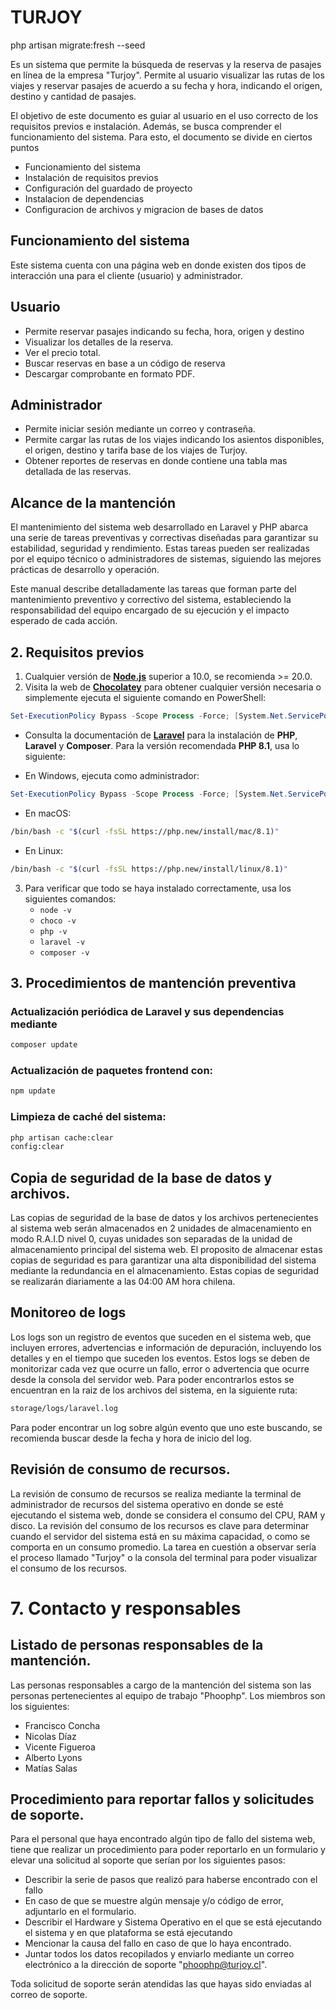 # TURJOY

php artisan migrate:fresh --seed

Es un sistema que permite la búsqueda de reservas y la reserva de pasajes en línea de la empresa "Turjoy". Permite al usuario visualizar las rutas de los viajes y reservar pasajes de acuerdo a su fecha y hora, indicando el origen, destino y cantidad de pasajes.

El objetivo de este documento es guiar al usuario en el uso correcto de los requisitos previos e instalación. Además, se busca comprender el funcionamiento del sistema. Para esto, el documento se divide en ciertos puntos
  - Funcionamiento del sistema
  - Instalación de requisitos previos
  - Configuración del guardado de proyecto 
  - Instalacion de dependencias 
  - Configuracion de archivos y migracion de bases de datos

## Funcionamiento del sistema
Este sistema cuenta con una página web en donde existen dos tipos de interacción una para el cliente (usuario) y administrador.
## Usuario
 - Permite reservar pasajes indicando su fecha, hora, origen y destino
 - Visualizar los detalles de la reserva.
 - Ver el precio total.
 - Buscar reservas en base a un código de reserva
 - Descargar comprobante en formato PDF.
## Administrador
 - Permite iniciar sesión mediante un correo y contraseña.
 - Permite cargar las rutas de los viajes indicando los asientos disponibles, el origen, destino y tarifa base de los viajes de Turjoy.
 - Obtener reportes de reservas en donde contiene una tabla mas detallada de las reservas.

## Alcance de la mantención
El mantenimiento del sistema web desarrollado en Laravel y PHP abarca una serie de tareas preventivas y correctivas diseñadas para garantizar su estabilidad, seguridad y rendimiento. Estas tareas pueden ser realizadas por el equipo técnico o administradores de sistemas, siguiendo las mejores prácticas de desarrollo y operación.

Este manual describe detalladamente las tareas que forman parte del mantenimiento preventivo y correctivo del sistema, estableciendo la responsabilidad del equipo encargado de su ejecución y el impacto esperado de cada acción.


## 2. Requisitos previos

1. Cualquier versión de **[Node.js](https://nodejs.org/en)** superior a 10.0, se recomienda >= 20.0.  
2. Visita la web de **[Chocolatey](https://vehikl.com/)** para obtener cualquier versión necesaria o simplemente ejecuta el siguiente comando en PowerShell:  

```powershell
Set-ExecutionPolicy Bypass -Scope Process -Force; [System.Net.ServicePointManager]::SecurityProtocol = [System.Net.ServicePointManager]::SecurityProtocol -bor 3072; iex ((New-Object System.Net.WebClient).DownloadString('https://community.chocolatey.org/install.ps1'))
```  

- Consulta la documentación de **[Laravel](https://laravel.com/docs/12.x/installation#installing-php)** para la instalación de **PHP**, **Laravel** y **Composer**. Para la versión recomendada **PHP 8.1**, usa lo siguiente:  

- En Windows, ejecuta como administrador:  
```powershell
Set-ExecutionPolicy Bypass -Scope Process -Force; [System.Net.ServicePointManager]::SecurityProtocol = [System.Net.ServicePointManager]::SecurityProtocol -bor 3072; iex ((New-Object System.Net.WebClient).DownloadString('https://php.new/install/windows/8.1'))
```  

- En macOS:  
```bash
/bin/bash -c "$(curl -fsSL https://php.new/install/mac/8.1)"
```  

- En Linux:  
```bash
/bin/bash -c "$(curl -fsSL https://php.new/install/linux/8.1)"
```  

3. Para verificar que todo se haya instalado correctamente, usa los siguientes comandos:  
   - `node -v`  
   - `choco -v`  
   - `php -v`  
   - `laravel -v`  
   - `composer -v`
   
## 3. Procedimientos de mantención preventiva

### Actualización periódica de Laravel y sus dependencias mediante
```bash
composer update
```
### Actualización de paquetes frontend con:
```bash
npm update
```
### Limpieza de caché del sistema:
```bash
php artisan cache:clear
config:clear
```

## Copia de seguridad de la base de datos y archivos. 
Las copias de seguridad de la base de datos y los archivos pertenecientes al sistema web serán almacenados en 2 unidades de almacenamiento en modo R.A.I.D nivel 0, cuyas unidades son separadas de la unidad de almacenamiento principal del sistema web. El proposito de almacenar estas copias de seguridad es para garantizar una alta disponibilidad del sistema mediante la redundancia en el almacenamiento. Estas copias de seguridad se realizarán diariamente a las 04:00 AM hora chilena.

## Monitoreo de logs 
Los logs son un registro de eventos que suceden en el sistema web, que incluyen errores, advertencias e información de depuración, incluyendo los detalles y en el tiempo que suceden los eventos. Estos logs se deben de monitorizar cada vez que ocurre un fallo, error o advertencia que ocurre desde la consola del servidor web. Para poder encontrarlos estos se encuentran en la raiz de los archivos del sistema, en la siguiente ruta:
```bash
storage/logs/laravel.log
```
Para poder encontrar un log sobre algún evento que uno este buscando, se recomienda buscar desde la fecha y hora de inicio del log.

## Revisión de consumo de recursos. 
La revisión de consumo de recursos se realiza mediante la terminal de administrador de recursos del sistema operativo en donde se esté ejecutando el sistema web, donde se considera el consumo del CPU, RAM y disco. La revisión del consumo de los recursos es clave para determinar cuando el servidor del sistema está en su máxima capacidad, o como se comporta en un consumo promedio. La tarea en cuestión a observar sería el proceso llamado "Turjoy" o la consola del terminal para poder visualizar el consumo de los recursos.

# 7. Contacto y responsables
## Listado de personas responsables de la mantención.
Las personas responsables a cargo de la mantención del sistema son las personas pertenecientes al equipo de trabajo "Phoophp". Los miembros son los siguientes:

- Francisco Concha
- Nicolas Díaz
- Vicente Figueroa
- Alberto Lyons
- Matías Salas

## Procedimiento para reportar fallos y solicitudes de soporte. 
Para el personal que haya encontrado algún tipo de fallo del sistema web, tiene que realizar un procedimiento para poder reportarlo en un formulario y elevar una solicitud al soporte que serían por los siguientes pasos:

- Describir la serie de pasos que realizó para haberse encontrado con el fallo
- En caso de que se muestre algún mensaje y/o código de error, adjuntarlo en el formulario.
- Describir el Hardware y Sistema Operativo en el que se está ejecutando el sistema y en que plataforma se está ejecutando
- Mencionar la causa del fallo en caso de que lo haya encontrado.
- Juntar todos los datos recopilados y enviarlo mediante un correo electrónico a la dirección de soporte "phoophp@turjoy.cl".

Toda solicitud de soporte serán atendidas las que hayas sido enviadas al correo de soporte.